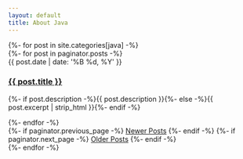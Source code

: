 ```yaml
---
layout: default
title: About Java
---
```


<div class="post">
	{%- for post in site.categories[java] -%}
    <div class="posts noList">
        {%- for post in paginator.posts -%}
        <article>
            <span class="date">{{ post.date | date: '%B %d, %Y' }}</span>
            <h3><a class="post-link" href="{{ post.url }}">{{ post.title }}</a></h3>
            <p>{%- if post.description -%}{{ post.description }}{%- else -%}{{ post.excerpt | strip_html }}{%- endif -%}</p>
        </article>
        {%- endfor -%}
    </div>
    <!-- Pagination links -->
    <div class="pagination">
        {%- if paginator.previous_page -%}
        <a href="{{ paginator.previous_page_path }}" class="previous button__outline">Newer Posts</a> 
        {%- endif -%}
        {%- if paginator.next_page -%}
        <a href="{{ paginator.next_page_path }}" class="next button__outline">Older Posts</a>
        {%- endif -%}
    </div>
    {%- endfor -%}
</div>